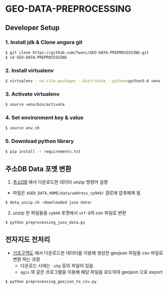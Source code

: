 # GEO-DATA-PREPROCESSING

## Developer Setup

### 1. Install jdk & Clone angora git
```bash
$ git clone https://github.com/fwani/GEO-DATA-PREPROCESSING.git
$ cd GEO-DATA-PREPROCESSING
```

### 2. Install virtualenv
```bash
$ virtualenv --no-site-packages --distribute --python=python3.6 venv
```

### 3. Activate virtualenv
```bash
$ source venv/bin/activate
```

### 4. Set environment key & value
```bash
$ source env.sh
```

### 5. Download python library
```bash
$ pip install -r requirements.txt
```

## 주소DB Data 포멧 변환

1. [주소DB](https://www.juso.go.kr/addrlink/addressBuildDevNew.do?menu=match) 에서 다운로드한 데이터 unzip 명령어 실행
  - 파일은 `$GEO_DATA_HOME/data/address_cp949/` 경로에 압축해제 됨

```bash
$ data_unzip.sh <downloaded juso data>
```

2. unzip 한 파일들을 `cp949` 포멧에서 `utf-8`의 csv 파일로 변환

```bash
$ python preprocessing_juso_data.py
```

## 전자지도 전처리
- [기초구역도](https://www.juso.go.kr/addrlink/addressBuildDevNew.do?menu=bsin) 에서 다운로드한 데이터를 이용해 생성한 geojson 파일을 csv 파일로 변환 하는 과정
  - 다운로드 시에는 `.shp` 등의 파일이 있음
  - `qgis` 와 같은 프로그램을 이용해 해당 파일을 로드하여 geojson 으로 export

```bash
$ python preprocessing_geojson_to_csv.py
```
